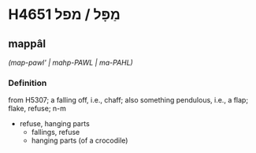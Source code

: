 # H4651 מַפָּל / מפל

## mappâl

_(map-pawl' | mahp-PAWL | ma-PAHL)_

### Definition

from H5307; a falling off, i.e., chaff; also something pendulous, i.e., a flap; flake, refuse; n-m

- refuse, hanging parts
  - fallings, refuse
  - hanging parts (of a crocodile)
